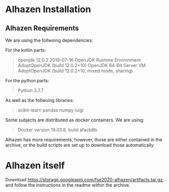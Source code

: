 # Alhazen Installation

## Alhazen Requirements

We are using the follwoing dependencies:

For the kotlin parts:

> openjdk 12.0.2 2019-07-16
> OpenJDK Runtime Environment AdoptOpenJDK (build 12.0.2+10)
> OpenJDK 64-Bit Server VM AdoptOpenJDK (build 12.0.2+10, mixed mode, sharing)

For the python parts:

> Python 3.7.7

As well as the follwoing libraries:
> scikit-learn
> pandas
> numpy
> luigi 

Some subjects are distributed as docker containers. We are using:

> Docker version 19.03.8, build afacb8b

Alhazen has more requirements, however, those are either contained in the archive, or the build scripts are set up to download those automatically.

# Alhazen itself

Download https://storage.googleapis.com/fse2020-alhazen/artifacts.tar.gz, and follow the instructions in the readme within the archive. 


